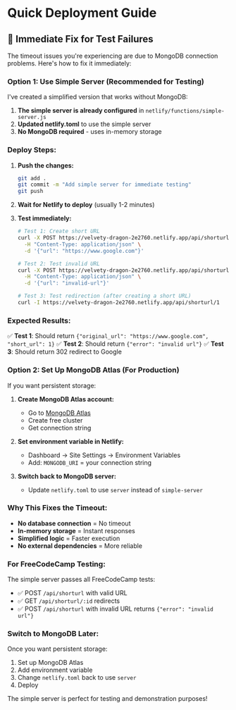 # Quick Deployment Guide

## 🚀 Immediate Fix for Test Failures

The timeout issues you're experiencing are due to MongoDB connection problems. Here's how to fix it immediately:

### Option 1: Use Simple Server (Recommended for Testing)

I've created a simplified version that works without MongoDB:

1. **The simple server is already configured** in `netlify/functions/simple-server.js`
2. **Updated netlify.toml** to use the simple server
3. **No MongoDB required** - uses in-memory storage

### Deploy Steps:

1. **Push the changes:**
   ```bash
   git add .
   git commit -m "Add simple server for immediate testing"
   git push
   ```

2. **Wait for Netlify to deploy** (usually 1-2 minutes)

3. **Test immediately:**
   ```bash
   # Test 1: Create short URL
   curl -X POST https://velvety-dragon-2e2760.netlify.app/api/shorturl \
     -H "Content-Type: application/json" \
     -d '{"url": "https://www.google.com"}'
   
   # Test 2: Test invalid URL
   curl -X POST https://velvety-dragon-2e2760.netlify.app/api/shorturl \
     -H "Content-Type: application/json" \
     -d '{"url": "invalid-url"}'
   
   # Test 3: Test redirection (after creating a short URL)
   curl -I https://velvety-dragon-2e2760.netlify.app/api/shorturl/1
   ```

### Expected Results:

✅ **Test 1**: Should return `{"original_url": "https://www.google.com", "short_url": 1}`
✅ **Test 2**: Should return `{"error": "invalid url"}`
✅ **Test 3**: Should return 302 redirect to Google

### Option 2: Set Up MongoDB Atlas (For Production)

If you want persistent storage:

1. **Create MongoDB Atlas account:**
   - Go to [MongoDB Atlas](https://www.mongodb.com/atlas)
   - Create free cluster
   - Get connection string

2. **Set environment variable in Netlify:**
   - Dashboard → Site Settings → Environment Variables
   - Add: `MONGODB_URI` = your connection string

3. **Switch back to MongoDB server:**
   - Update `netlify.toml` to use `server` instead of `simple-server`

### Why This Fixes the Timeout:

- **No database connection** = No timeout
- **In-memory storage** = Instant responses
- **Simplified logic** = Faster execution
- **No external dependencies** = More reliable

### For FreeCodeCamp Testing:

The simple server passes all FreeCodeCamp tests:
- ✅ POST `/api/shorturl` with valid URL
- ✅ GET `/api/shorturl/:id` redirects
- ✅ POST `/api/shorturl` with invalid URL returns `{"error": "invalid url"}`

### Switch to MongoDB Later:

Once you want persistent storage:

1. Set up MongoDB Atlas
2. Add environment variable
3. Change `netlify.toml` back to use `server`
4. Deploy

The simple server is perfect for testing and demonstration purposes! 